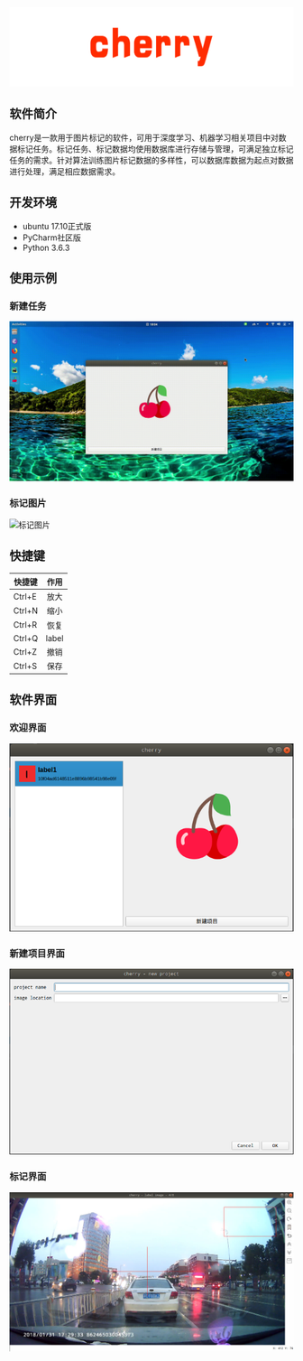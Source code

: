 <img src="docs/logo.png" height="140px" width="1320px"/>

## 软件简介
cherry是一款用于图片标记的软件，可用于深度学习、机器学习相关项目中对数据标记任务。标记任务、标记数据均使用数据库进行存储与管理，可满足独立标记任务的需求。针对算法训练图片标记数据的多样性，可以数据库数据为起点对数据进行处理，满足相应数据需求。

## 开发环境
* ubuntu 17.10正式版  
* PyCharm社区版  
* Python 3.6.3  

## 使用示例
### 新建任务
![新建任务](docs/sample-new-project.gif)

### 标记图片
![标记图片](docs/sample-label.gif)

## 快捷键
| 快捷键 | 作用 |
| -------|:----:|
| Ctrl+E | 放大 |
| Ctrl+N | 缩小 |
| Ctrl+R | 恢复 |
| Ctrl+Q | label|
| Ctrl+Z | 撤销 |
| Ctrl+S | 保存 |

## 软件界面
### 欢迎界面
![欢迎界面](docs/screen-welcome.png)

### 新建项目界面
![新建项目界面](docs/screen-new-project.png)

### 标记界面
![标记界面](docs/screen-label.png)
